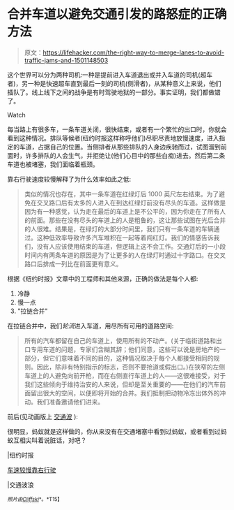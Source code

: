 # 合并车道以避免交通引发的路怒症的正确方法

> 原文：<https://lifehacker.com/the-right-way-to-merge-lanes-to-avoid-traffic-jams-and-1501148503>

这个世界可以分为两种司机:一种是提前进入车道退出或并入车道的司机(超车者)，另一种是快速超车直到最后一刻的司机(侧滑者)，从某种意义上来说，他们插队了。线上线下之间的战争是有时驾驶地狱的一部分。事实证明，我们都做错了。

Watch

每当路上有很多车，一条车道关闭，很快结束，或者有一个繁忙的出口时，你就会看到这种情况。排队等候者(纽约时报这样称呼他们)尽职尽责地放慢速度，进入指定的车道，占据自己的位置。当侧排者从那些排队的人身边疾驰而过，试图溜到前面时，许多排队的人会生气，并拒绝让(他们心目中的那些白痴)进去。然后第二条车道也被堵塞，我们面临着瓶颈。

靠右行驶速度较慢解释了为什么效率如此之低:

> 类似的情况也存在，其中一条车道在红绿灯后 1000 英尺左右结束。为了避免在交叉路口后有太多的人进入在到达红绿灯前没有尽头的车道。这样做是因为有一种感觉，认为走在最后的车道上是不公平的，因为你走在了所有人的前面。那些在没有尽头的车道上的人是粗鲁的，这让那些试图在光后合并的人很难。结果是，在绿灯的大部分时间里，我们只有一条车道的车辆通过。这种低效率导致许多汽车堆积在一起等着闯红灯。我们的情感告诉我们，没有人应该使用结束的车道，但逻辑上这不会工作。交通灯后的一小段时间内有两条车道的原因是为了让更多的人在绿灯时通过十字路口。在交叉路口后排成一列比在前面更有意义。

根据《纽约时报》文章中的工程师和其他来源，正确的做法是每个人都:

1.  冷静
2.  慢一点
3.  "拉链合并"

在拉链合并中，我们*轮流*进入车道，用尽所有可用的道路空间:

> 所有的汽车都留在自己的车道上，使用所有的不动产。(关于临街道路和出口专用车道的问题，专家们含糊其辞；他们同意，这些可以说是房地产的一部分，但它们意味着不同的目的，这种情况取决于每个人都接受相同的规则。因此，除非有特别指示的标志，否则不要抢道或假出口。)在狭窄的左侧车道上的人避免向前开枪，而在右侧直行车道上的人——这很难接受，对于我们这些倾向于维持治安的人来说，但却是至关重要的——在他们的汽车前面留出很大的空间，以便即将开始的合并。我们抵制把动物冷冻出体外的冲动。我们准备邀请他们进来。

前后(见动画版上 [交通波](http://trafficwaves.org/seatraf.html) ):

很明显，蚂蚁就是这样做的，你从来没有在交通堵塞中看到过蚂蚁，或者看到过蚂蚁互相尖叫着说脏话，对吧？

|纽约时报

[车速较慢靠右行驶](http://www.slowertraffickeepright.com/)

|交通波浪

<small>*照片由*</small>[<small>*Cliffski*</small>](http://www.flickr.com/photos/20803373@N00/4345781299/sizes/z/)<small>*。*T15】</small>